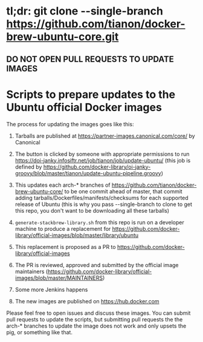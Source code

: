 # tl;dr: git clone --single-branch https://github.com/tianon/docker-brew-ubuntu-core.git
## DO NOT OPEN PULL REQUESTS TO UPDATE IMAGES

# Scripts to prepare updates to the Ubuntu official Docker images

The process for updating the images goes like this:

1. Tarballs are published at https://partner-images.canonical.com/core/ by
   Canonical

2. The button is clicked by someone with appropriate permissions to run
   https://doi-janky.infosiftr.net/job/tianon/job/update-ubuntu/ (this job is
   defined by
   https://github.com/docker-library/oi-janky-groovy/blob/master/tianon/update-ubuntu-pipeline.groovy)

3. This updates each arch-* branches of
   https://github.com/tianon/docker-brew-ubuntu-core/ to be one commit ahead of
   master, that commit adding tarballs/Dockerfiles/manifests/checksums for each
   supported release of Ubuntu (this is why you pass --single-branch to clone
   to get this repo, you don't want to be downloading all these tarballs)

4. `generate-stackbrew-library.sh` from this repo is run on a developer machine
   to produce a replacement for
   https://github.com/docker-library/official-images/blob/master/library/ubuntu

5. This replacement is proposed as a PR to
   https://github.com/docker-library/official-images

6. The PR is reviewed, approved and submitted by the official image maintainers
   (https://github.com/docker-library/official-images/blob/master/MAINTAINERS)

7. Some more Jenkins happens

8. The new images are published on https://hub.docker.com

Please feel free to open issues and discuss these images.  You can submit pull
requests to update the scripts, but submitting pull requests the the arch-*
branches to update the image does not work and only upsets the pig, or something
like that.
